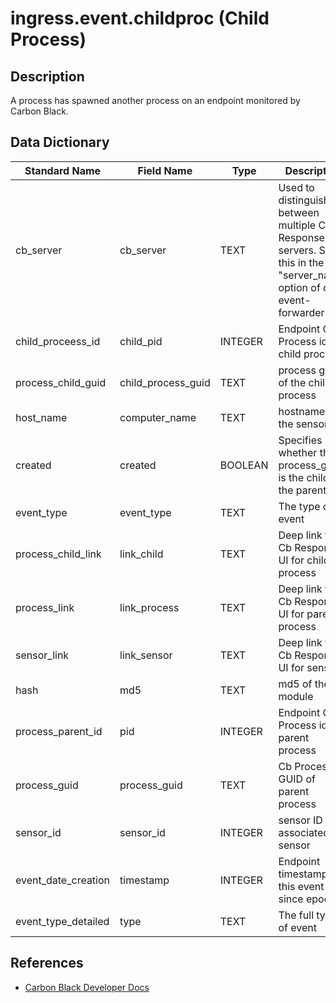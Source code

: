 # ingress.event.childproc (Child Process)

## Description

A process has spawned another process on an endpoint monitored by Carbon Black.

## Data Dictionary

|	Standard Name	|	Field Name	|	Type	|	Description	|	Sample Value	|
|---|---|---|---|---|
|cb_server|cb_server|TEXT|Used to distinguish between multiple Cb Response servers. Set this in the "server_name" option of cb-event-forwarder.ini.|`cbserver`|
|child_proceess_id|child_pid|INTEGER|Endpoint OS Process id of child process|`2865`|
|process_child_guid|child_process_guid|TEXT|process guid of the child process|`00000001-0000-07b4-01d1-209a100bc217`|
|host_name|computer_name|TEXT|hostname of the sensor|`JASON-MAC-VM`|
|created|created|BOOLEAN|Specifies whether this process_guid is the child or the parent|`true`|
|event_type|event_type|TEXT|The type of event|`childproc`|
|process_child_link|link_child|TEXT|Deep link to Cb Response UI for child process|`https://cbtests/#analyze/00000001-0000-07b4-01d1-209a100bc217/1`|
|process_link|link_process|TEXT|Deep link to Cb Response UI for parent process|`https://cbtests/#analyze/00000001-0000-0af4-01d1-1e444bf4c3dd/1`|
|sensor_link|link_sensor|TEXT|Deep link to Cb Response UI for sensor|`https://cbtests/#/host/1`|
|hash|md5|TEXT|md5 of the module|`D6021013D7C4E248AEB8BED12D3DCC88`|
|process_parent_id|pid|INTEGER|Endpoint OS Process id of parent process|`2804`|
|process_guid|process_guid|TEXT|Cb Process GUID of parent process|`00000001-0000-0af4-01d1-1e444bf4c3dd`|
|sensor_id|sensor_id|INTEGER|sensor ID of associated sensor|`1`|
|event_date_creation|timestamp|INTEGER|Endpoint timestamp of this event since epoch|`1447697423`|
|event_type_detailed|type|TEXT|The full type of event|`ingress.event.childproc`|

## References
* [Carbon Black Developer Docs](https://developer.carbonblack.com/reference/enterprise-response/event-forwarder/event-schema/#ingress-event-childproc-child-process)
